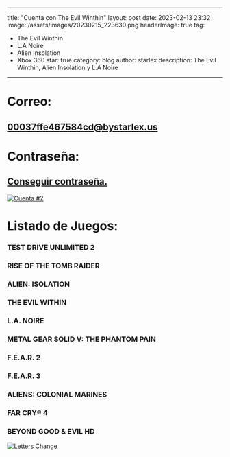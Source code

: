 
---
title: "Cuenta con The Evil Winthin"
layout: post
date: 2023-02-13 23:32
image: /assets/images/20230215_223630.png
headerImage: true
tag:
- The Evil Winthin
- L.A Noire
- Alien Insolation
- Xbox 360
star: true
category: blog
author: starlex
description: The Evil Winthin, Alien Insolation y L.A Noire
---


# Correo: 

## 00037ffe467584cd@bystarlex.us

# Contraseña: 

## [Conseguir contraseña.](https://linkby.strx.us/00067ffe129fd9eb/0)

[![Cuenta #2](https://readme-typing-svg.demolab.com?font=Fira+Code&pause=1000&color=D200FF&center=true&width=435&lines=Starlex;Cuenta+%232;Disfrutala+al+maximo)](https://strx.us)

# Listado de Juegos: 

### TEST DRIVE UNLIMITED 2

### RISE OF THE TOMB RAIDER

### ALIEN: ISOLATION

### THE EVIL WITHIN

### L.A. NOIRE

### METAL GEAR SOLID V: THE PHANTOM PAIN

### F.E.A.R. 2

### F.E.A.R. 3

### ALIENS: COLONIAL MARINES

### FAR CRY® 4

### BEYOND GOOD & EVIL HD

[![Letters Change](https://readme-typing-svg.demolab.com?font=Fira+Code&pause=1000&color=D200FF&center=true&width=435&lines=Starlex;Desarollador;Gamer;Animetuber;Gamedev;Designer;Escritor+de+blogs;Y+Mucho+Mas;Starlex+%C2%A9+Alejandro+Shadow)](https://bystarlex.us)
